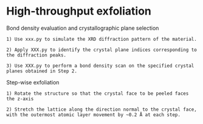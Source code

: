 # High-throughput exfoliation

Bond density evaluation and crystallographic plane selection
    
	1) Use xxx.py to simulate the XRD diffraction pattern of the material.

	2) Apply XXX.py to identify the crystal plane indices corresponding to the diffraction peaks.

	3) Use XXX.py to perform a bond density scan on the specified crystal planes obtained in Step 2.

Step-wise exfoliation

	1) Rotate the structure so that the crystal face to be peeled faces the z-axis
		
	2) Stretch the lattice along the direction normal to the crystal face, with the outermost atomic layer movement by ~0.2 Å at each step.